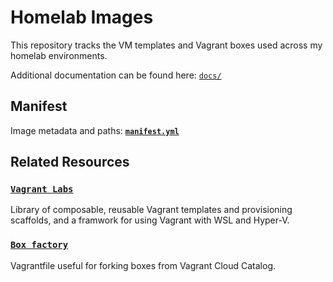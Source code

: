 # Homelab Images
This repository tracks the VM templates and Vagrant boxes used across my homelab environments.

Additional documentation can be found here: [`docs/`](docs/)

## Manifest
Image metadata and paths: [**`manifest.yml`**](manifest.yml)

## Related Resources

### [`Vagrant Labs`](https://github.com/hayeseoin/vagrant-labs)  
Library of composable, reusable Vagrant templates and provisioning scaffolds, and a framwork for using Vagrant with WSL and Hyper-V.

### [`Box factory`](https://raw.githubusercontent.com/hayeseoin/vagrant-labs/refs/heads/main/box-factory/Vagrantfile)  
Vagrantfile useful for forking boxes from Vagrant Cloud Catalog.

